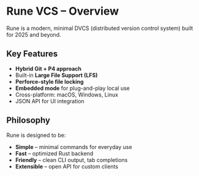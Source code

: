 # Rune VCS – Overview

Rune is a modern, minimal DVCS (distributed version control system) built for 2025 and beyond.

## Key Features
- **Hybrid Git + P4 approach**
- Built-in **Large File Support (LFS)**
- **Perforce-style file locking**
- **Embedded mode** for plug-and-play local use
- Cross-platform: macOS, Windows, Linux
- JSON API for UI integration

## Philosophy
Rune is designed to be:
- **Simple** – minimal commands for everyday use
- **Fast** – optimized Rust backend
- **Friendly** – clean CLI output, tab completions
- **Extensible** – open API for custom clients
